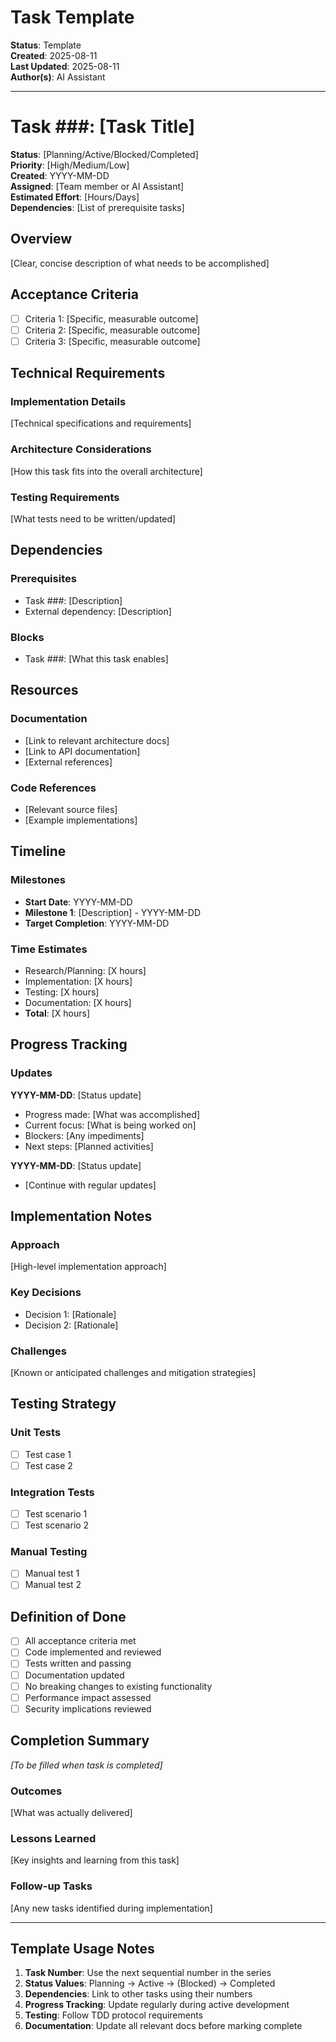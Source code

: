 # Task Template

**Status**: Template  
**Created**: 2025-08-11  
**Last Updated**: 2025-08-11  
**Author(s)**: AI Assistant  

---

# Task ###: [Task Title]

**Status**: [Planning/Active/Blocked/Completed]  
**Priority**: [High/Medium/Low]  
**Created**: YYYY-MM-DD  
**Assigned**: [Team member or AI Assistant]  
**Estimated Effort**: [Hours/Days]  
**Dependencies**: [List of prerequisite tasks]  

## Overview

[Clear, concise description of what needs to be accomplished]

## Acceptance Criteria

- [ ] Criteria 1: [Specific, measurable outcome]
- [ ] Criteria 2: [Specific, measurable outcome] 
- [ ] Criteria 3: [Specific, measurable outcome]

## Technical Requirements

### Implementation Details
[Technical specifications and requirements]

### Architecture Considerations
[How this task fits into the overall architecture]

### Testing Requirements
[What tests need to be written/updated]

## Dependencies

### Prerequisites
- Task ###: [Description]
- External dependency: [Description]

### Blocks
- Task ###: [What this task enables]

## Resources

### Documentation
- [Link to relevant architecture docs]
- [Link to API documentation]
- [External references]

### Code References
- [Relevant source files]
- [Example implementations]

## Timeline

### Milestones
- **Start Date**: YYYY-MM-DD
- **Milestone 1**: [Description] - YYYY-MM-DD
- **Target Completion**: YYYY-MM-DD

### Time Estimates
- Research/Planning: [X hours]
- Implementation: [X hours]
- Testing: [X hours]
- Documentation: [X hours]
- **Total**: [X hours]

## Progress Tracking

### Updates
**YYYY-MM-DD**: [Status update]
- Progress made: [What was accomplished]
- Current focus: [What is being worked on]
- Blockers: [Any impediments]
- Next steps: [Planned activities]

**YYYY-MM-DD**: [Status update]
- [Continue with regular updates]

## Implementation Notes

### Approach
[High-level implementation approach]

### Key Decisions
- Decision 1: [Rationale]
- Decision 2: [Rationale]

### Challenges
[Known or anticipated challenges and mitigation strategies]

## Testing Strategy

### Unit Tests
- [ ] Test case 1
- [ ] Test case 2

### Integration Tests  
- [ ] Test scenario 1
- [ ] Test scenario 2

### Manual Testing
- [ ] Manual test 1
- [ ] Manual test 2

## Definition of Done

- [ ] All acceptance criteria met
- [ ] Code implemented and reviewed
- [ ] Tests written and passing
- [ ] Documentation updated
- [ ] No breaking changes to existing functionality
- [ ] Performance impact assessed
- [ ] Security implications reviewed

## Completion Summary

*[To be filled when task is completed]*

### Outcomes
[What was actually delivered]

### Lessons Learned
[Key insights and learning from this task]

### Follow-up Tasks
[Any new tasks identified during implementation]

---

## Template Usage Notes

1. **Task Number**: Use the next sequential number in the series
2. **Status Values**: Planning → Active → (Blocked) → Completed
3. **Dependencies**: Link to other tasks using their numbers
4. **Progress Tracking**: Update regularly during active development
5. **Testing**: Follow TDD protocol requirements
6. **Documentation**: Update all relevant docs before marking complete
